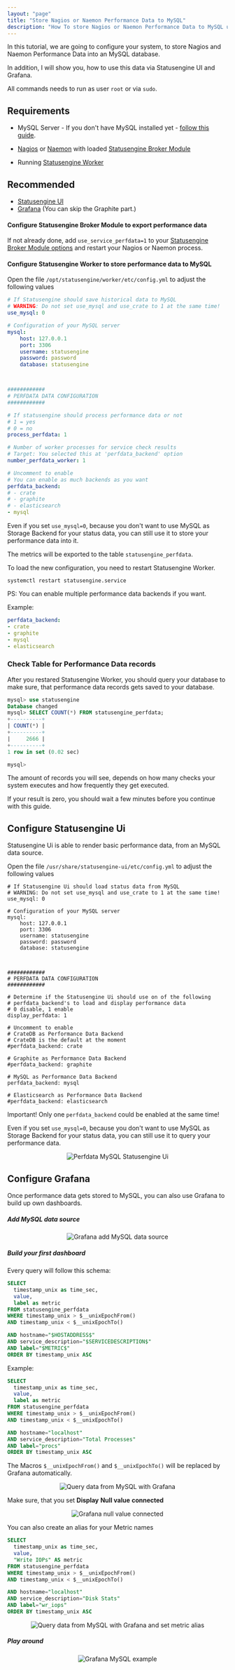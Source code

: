 ```yaml
---
layout: "page"
title: "Store Nagios or Naemon Performance Data to MySQL"
description: "How To store Nagios or Naemon Performance Data to MySQL using Statusengine"
---
```

In this tutorial, we are going to configure your system, to store Nagios and Naemon Performance Data into an MySQL database.

In addition, I will show you, how to use this data via Statusengine UI and Grafana.

All commands needs to run as user `root` or via `sudo`.

## Requirements
- MySQL Server - If you don't have MySQL installed yet -
[follow this guide](/tutorials/mysql-ubuntu).

- [Nagios](/tutorials/install-nagios4) or [Naemon](/tutorials/install-naemon) with loaded [Statusengine Broker Module](/broker)

- Running [Statusengine Worker](/worker)

## Recommended
- [Statusengine UI](/ui)
- [Grafana](/tutorials/Graphite-Grafana) (You can skip the Graphite part.)


#### Configure Statusengine Broker Module to export performance data
If not already done, add `use_service_perfdata=1` to your [Statusengine Broker Module options](/broker#broker-options)
and restart your Nagios or Naemon process.

#### Configure Statusengine Worker to store performance data to MySQL
Open the file `/opt/statusengine/worker/etc/config.yml` to adjust the following values

````yml
# If Statusengine should save historical data to MySQL
# WARNING: Do not set use_mysql and use_crate to 1 at the same time!
use_mysql: 0

# Configuration of your MySQL server
mysql:
    host: 127.0.0.1
    port: 3306
    username: statusengine
    password: password
    database: statusengine



############
# PERFDATA DATA CONFIGURATION
############

# If statusengine should process performance data or not
# 1 = yes
# 0 = no
process_perfdata: 1

# Number of worker processes for service check results
# Target: You selected this at 'perfdata_backend' option
number_perfdata_worker: 1

# Uncomment to enable
# You can enable as much backends as you want
perfdata_backend:
# - crate
# - graphite
# - elasticsearch
- mysql

````

Even if you set `use_mysql=0`, because you don't want to use MySQL as Storage Backend for your status data, you can still use it to
store your performance data into it.

The metrics will be exported to the table `statusengine_perfdata`.

To load the new configuration, you need to restart Statusengine Worker.
````nohighlight
systemctl restart statusengine.service
````

PS: You can enable multiple performance data backends if you want.

Example:

````yml
perfdata_backend:
- crate
- graphite
- mysql
- elasticsearch
````

### Check Table for Performance Data records
After you restared Statusengine Worker, you should query your database to make sure, that performance data records gets saved to your database.

````SQL
mysql> use statusengine
Database changed
mysql> SELECT COUNT(*) FROM statusengine_perfdata;
+----------+
| COUNT(*) |
+----------+
|     2666 |
+----------+
1 row in set (0.02 sec)

mysql>
````
The amount of records you will see, depends on how many checks your system executes and how frequently they get executed.

If your result is zero, you should wait a few minutes before you continue with this guide.



## Configure Statusengine Ui
Statusengine Ui is able to render basic performance data, from an MySQL data source.


Open the file `/usr/share/statusengine-ui/etc/config.yml` to adjust the following values
````YML
# If Statusengine Ui should load status data from MySQL
# WARNING: Do not set use_mysql and use_crate to 1 at the same time!
use_mysql: 0

# Configuration of your MySQL server
mysql:
    host: 127.0.0.1
    port: 3306
    username: statusengine
    password: password
    database: statusengine



############
# PERFDATA DATA CONFIGURATION
############

# Determine if the Statusengine Ui should use on of the following
# perfdata_backend's to load and display performance data
# 0 disable, 1 enable
display_perfdata: 1

# Uncomment to enable
# CrateDB as Performance Data Backend
# CrateDB is the default at the moment
#perfdata_backend: crate

# Graphite as Performance Data Backend
#perfdata_backend: graphite

# MySQL as Performance Data Backend
perfdata_backend: mysql

# Elasticsearch as Performance Data Backend
#perfdata_backend: elasticsearch
````

Important! Only one `perfdata_backend` could be enabled at the same time!

Even if you set `use_mysql=0`, because you don't want to use MySQL as Storage Backend for your status data, you can still use it to query your performance data.

<div class="jumbotron jumbotron-black">
    <div class="container">
        <p>
            <center>
                <img src="{{ site.url }}/assets/img/tutorials/statusengine-ui-mysql-perfdata.png" class="img-responsive" alt="Perfdata MySQL Statusengine Ui"/>
            </center>
        </p>
    </div>
</div>

## Configure Grafana
Once performance data gets stored to MySQL, you can also use Grafana to build up own dashboards.

##### Add MySQL data source
<div class="jumbotron jumbotron-black">
    <div class="container">
        <p>
            <center>
                <img src="{{ site.url }}/assets/img/tutorials/grafana-mysql-datasource.png" class="img-responsive" alt="Grafana add MySQL data source"/>
            </center>
        </p>
    </div>
</div>

##### Build your first dashboard
Every query will follow this schema:
````SQL
SELECT
  timestamp_unix as time_sec,
  value,
  label as metric
FROM statusengine_perfdata
WHERE timestamp_unix > $__unixEpochFrom()
AND timestamp_unix < $__unixEpochTo()

AND hostname="$HOSTADDRESS$"
AND service_description="$SERVICEDESCRIPTION$"
AND label="$METRIC$"
ORDER BY timestamp_unix ASC
````

Example:
````SQL
SELECT
  timestamp_unix as time_sec,
  value,
  label as metric
FROM statusengine_perfdata
WHERE timestamp_unix > $__unixEpochFrom()
AND timestamp_unix < $__unixEpochTo()

AND hostname="localhost"
AND service_description="Total Processes"
AND label="procs"
ORDER BY timestamp_unix ASC
````

The Macros `$__unixEpochFrom()` and `$__unixEpochTo()` will be replaced by Grafana automatically.

<div class="jumbotron jumbotron-black">
    <div class="container">
        <p>
            <center>
                <img src="{{ site.url }}/assets/img/tutorials/grafana-mysql-query.png" class="img-responsive" alt="Query data from MySQL with Grafana"/>
            </center>
        </p>
    </div>
</div>

Make sure, that you set **Display** <i class="fa fa-arrow-right"></i> **Null value** <i class="fa fa-arrow-right"></i> **connected**
<div class="jumbotron jumbotron-black">
    <div class="container">
        <p>
            <center>
                <img src="{{ site.url }}/assets/img/tutorials/grafana_null_value.png" class="img-responsive" alt="Grafana null value connected"/>
            </center>
        </p>
    </div>
</div>

You can also create an alias for your Metric names
````SQL
SELECT
  timestamp_unix as time_sec,
  value,
  "Write IOPs" AS metric
FROM statusengine_perfdata
WHERE timestamp_unix > $__unixEpochFrom()
AND timestamp_unix < $__unixEpochTo()

AND hostname="localhost"
AND service_description="Disk Stats"
AND label="wr_iops"
ORDER BY timestamp_unix ASC
````
<div class="jumbotron jumbotron-black">
    <div class="container">
        <p>
            <center>
                <img src="{{ site.url }}/assets/img/tutorials/grafana-mysql-alias.png" class="img-responsive" alt="Query data from MySQL with Grafana and set metric alias"/>
            </center>
        </p>
    </div>
</div>


##### Play around
<div class="jumbotron jumbotron-black">
    <div class="container">
        <p>
            <center>
                <img src="{{ site.url }}/assets/img/tutorials/grafana-mysql-playground.png" class="img-responsive" alt="Grafana MySQL example"/>
            </center>
        </p>
    </div>
</div>